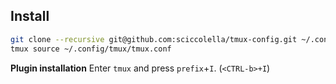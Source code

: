 ## Install

```bash
git clone --recursive git@github.com:sciccolella/tmux-config.git ~/.config/tmux
tmux source ~/.config/tmux/tmux.conf

```
**Plugin installation**
Enter `tmux` and press `prefix`+`I`. (`<CTRL-b>+I`)

